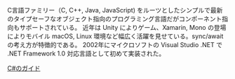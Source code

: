 C言語ファミリー（C, C++, Java, JavaScript) をルーツとしたシンプルで最新のタイプセーフなオブジェクト指向のプログラミング言語だがコンポーネント指向もサポートされている。
近年は Unity によりゲーム、Xamarin, Mono の登場によりモバイル macOS, Linux 環境など幅広く活躍を見せている。sync/await の考え方が特徴的である。
2002年にマイクロソフトの Visual Studio .NET で .NET Framework 1.0 対応言語として初めて実装された。

<!--記述を訂正しました。-->
[C#のガイド](https://docs.microsoft.com/ja-jp/dotnet/csharp/)
